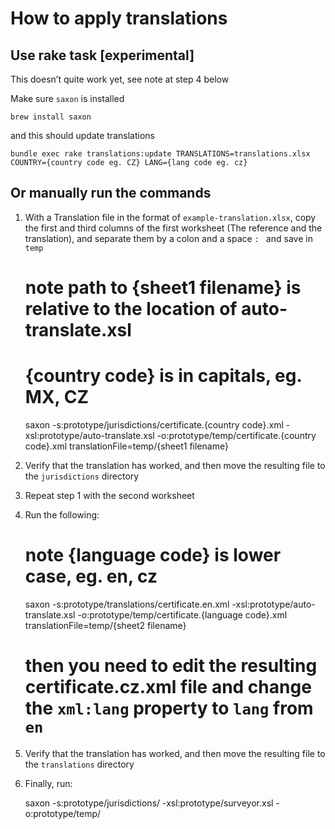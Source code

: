 # How to apply translations

## Use rake task [experimental]

This doesn’t quite work yet, see note at step 4 below

Make sure `saxon` is installed

    brew install saxon

and this should update translations

    bundle exec rake translations:update TRANSLATIONS=translations.xlsx COUNTRY={country code eg. CZ} LANG={lang code eg. cz}

## Or manually run the commands

1. With a Translation file in the format of `example-translation.xlsx`, copy the
first and third columns of the first worksheet  (The reference and the translation),
and separate them by a colon and a space `: ` and save in `temp`

    # note path to {sheet1 filename} is relative to the location of auto-translate.xsl
    # {country code} is in capitals, eg. MX, CZ
    saxon -s:prototype/jurisdictions/certificate.{country code}.xml -xsl:prototype/auto-translate.xsl -o:prototype/temp/certificate.{country code}.xml translationFile=temp/{sheet1 filename}

2. Verify that the translation has worked, and then move the resulting file to
the `jurisdictions` directory

3. Repeat step 1 with the second worksheet

4. Run the following:

    # note {language code} is lower case, eg. en, cz
    saxon -s:prototype/translations/certificate.en.xml -xsl:prototype/auto-translate.xsl -o:prototype/temp/certificate.{language code}.xml translationFile=temp/{sheet2 filename}
    # then you need to edit the resulting certificate.cz.xml file and change the `xml:lang` property to `lang` from `en`

5. Verify that the translation has worked, and then move the resulting file to
the `translations` directory

6. Finally, run:

    saxon -s:prototype/jurisdictions/ -xsl:prototype/surveyor.xsl -o:prototype/temp/

